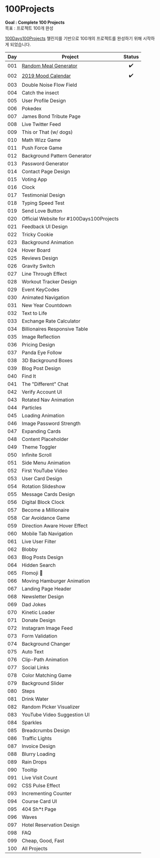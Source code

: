 # 100Projects
**Goal : Complete 100 Projects**  
목표 : 프로젝트 100개 완성

[100Days100Projects](https://github.com/florinpop17/100Days100Projects) 챌린지를 기반으로 100개의 프로젝트를 완성하기 위해 시작하게 되었습니다.

| Day |	Project | Status |
|-----|---------|:------:|
| 001 |	[Random Meal Generator](https://github.com/tlsalstn/100Projects/tree/main/001-Random-Meal-Generator) | ✔️ |
| 002 |	[2019 Mood Calendar](https://github.com/tlsalstn/100Projects/tree/main/002-Mood-Calendar) | ✔️ |
| 003 |	Double Noise Flow Field	| |
| 004 |	Catch the insect | |
| 005 |	User Profile Design	| |
| 006 |	Pokedex	| |
| 007 |	James Bond Tribute Page	| |
| 008 |	Live Twitter Feed	| |
| 009 |	This or That (w/ dogs)	| |
| 010 |	Math Wizz Game | |
| 011 |	Push Force Game | |
| 012 |	Background Pattern Generator | |
| 013 |	Password Generator | |
| 014 |	Contact Page Design	| |
| 015 |	Voting App | |
| 016 |	Clock	| |
| 017 |	Testimonial Design | |
| 018 |	Typing Speed Test	| |
| 019 |	Send Love Button | |
| 020 |	Official Website for #100Days100Projects | |
| 021 |	Feedback UI Design | |
| 022 |	Tricky Cookie | |
| 023 |	Background Animation | |
| 024 |	Hover Board | |
| 025 |	Reviews Design | |
| 026 |	Gravity Switch | |
| 027 |	Line Through Effect | |
| 028 |	Workout Tracker Design | |
| 029 |	Event KeyCodes | |
| 030 |	Animated Navigation | |
| 031 |	New Year Countdown | |
| 032 |	Text to Life | |
| 033 |	Exchange Rate Calculator | |
| 034 |	Billionaires Responsive Table | |
| 035 |	Image Reflection | |
| 036 |	Pricing Design | |
| 037 |	Panda Eye Follow | |
| 038 |	3D Background Boxes | |
| 039 |	Blog Post Design | |
| 040 |	Find It | |
| 041 |	The "Different" Chat | |
| 042 |	Verify Account UI | |
| 043 |	Rotated Nav Animation | |
| 044 |	Particles | |
| 045 |	Loading Animation | |
| 046 |	Image Password Strength | |
| 047 |	Expanding Cards | |
| 048 |	Content Placeholder | |
| 049 |	Theme Toggler | |
| 050 |	Infinite Scroll | |
| 051 |	Side Menu Animation | |
| 052 |	First YouTube Video | |
| 053 |	User Card Design | |
| 054 |	Rotation Slideshow | |
| 055 |	Message Cards Design | |
| 056 |	Digital Block Clock | |
| 057 |	Become a Millionaire | |
| 058 |	Car Avoidance Game | |
| 059 |	Direction Aware Hover Effect | |
| 060 |	Mobile Tab Navigation | |
| 061 |	Live User Filter | |
| 062 |	Blobby | |
| 063 |	Blog Posts Design | |
| 064 |	Hidden Search | |
| 065 |	Flomoji 🤩 | |
| 066 |	Moving Hamburger Animation | |
| 067 |	Landing Page Header | |
| 068 |	Newsletter Design | |
| 069 |	Dad Jokes | |
| 070 |	Kinetic Loader | |
| 071 |	Donate Design | |
| 072 |	Instagram Image Feed | |
| 073 |	Form Validation | |
| 074 |	Background Changer | |
| 075 |	Auto Text | |
| 076 |	Clip-Path Animation | |
| 077 |	Social Links | |
| 078 |	Color Matching Game | |
| 079 |	Background Slider | |
| 080 |	Steps | |
| 081 |	Drink Water | |
| 082 |	Random Picker Visualizer | |
| 083 |	YouTube Video Suggestion UI | |
| 084 |	Sparkles | |
| 085 |	Breadcrumbs Design | |
| 086 |	Traffic Lights | |
| 087 |	Invoice Design | |
| 088 |	Blurry Loading | |
| 089 |	Rain Drops | |
| 090 |	Tooltip | |
| 091 |	Live Visit Count | |
| 092 |	CSS Pulse Effect | |
| 093 |	Incrementing Counter | |
| 094 |	Course Card UI | |
| 095 |	404 Sh\*t Page | |
| 096 |	Waves | |
| 097 |	Hotel Reservation Design | |
| 098 |	FAQ | |
| 099 |	Cheap, Good, Fast | |
| 100 |	All Projects | |
